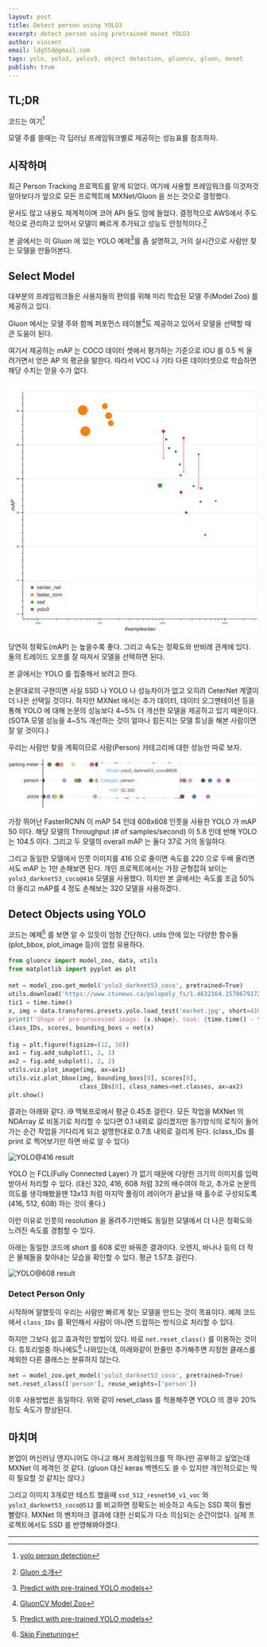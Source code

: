 ```yaml
---
layout: post
title: Detect person using YOLO3
excerpt: detect person using pretrained mxnet YOLO3
author: vincent
email: ldg55d@gmail.com
tags: yolo, yolo3, yolov3, object detection, gluoncv, gluon, mxnet
publish: true
---
```


## TL;DR

코드는 여기[^1]

모델 주를 쓸때는 각 딥러닝 프레임워크별로 제공하는 성능표를 참조하자.

## 시작하며

최근 Person Tracking 프로젝트를 맡게 되었다. 여기에 사용할 프레임워크를 이것저것 알아보다가 앞으로 모든 프로젝트에 MXNet/Gluon 을 쓰는 것으로 결정했다.

문서도 많고 내용도 체계적이며 코어 API 들도 맘에 들었다. 결정적으로 AWS에서 주도적으로 관리하고 있어서 모델이 빠르게 추가되고 성능도 안정적이다.[^2]

본 글에서는 이 Gluon 에 있는 YOLO 예제[^3]를 좀 설명하고, 거의 실시간으로 사람만 찾는 모델을 만들어본다.

## Select Model

대부분의 프레임워크들은 사용자들의 편의를 위해 미리 학습된 모델 주(Model Zoo) 를 제공하고 있다.

Gluon 에서는 모델 주와 함께 퍼포먼스 테이블[^4]도 제공하고 있어서 모델을 선택할 때 큰 도움이 된다.

여기서 제공하는 mAP 는 COCO 데이터 셋에서 평가하는 기준으로 IOU 를 0.5 씩 올려가면서 얻은 AP 의 평균을 말한다. 따라서 VOC 나 기타 다른 데이터셋으로 학습하면 해당 수치는 얻을 수가 없다.

![MOT Perf Table](assets/img/20200222/bokeh_plot.png)

당연히 정확도(mAP) 는 높을수록 좋다. 그리고 속도는 정확도와 반비례 관계에 있다. 둘의 트레이드 오프를 잘 따져서 모델을 선택하면 된다.

본 글에서는 YOLO 를 집중해서 보려고 한다. 

논문대로의 구현이면 사실 SSD 나 YOLO 나 성능차이가 없고 오히려 CeterNet 계열이 더 나은 선택일 것이다. 하지만 MXNet 에서는 추가 데이터, 데이터 오그멘테이션 등을 통해 YOLO 에 대해 논문의 성능보다 4~5% 더 개선한 모델을 제공하고 있기 때문이다. (SOTA 모델 성능을 4~5% 개선하는 것이 얼마나 힘든지는 모델 튜닝을 해본 사람이면 잘 알 것이다.)

우리는 사람만 찾을 계획이므로 사람(Person) 카테고리에 대한 성능만 따로 보자.

![Person Perf Graph](assets/img/20200222/categorical_perf.png)

가장 뛰어난 FasterRCNN 이 mAP 54 인데 608x608 인풋을 사용한 YOLO 가 mAP 50 이다. 해당 모델의 Throughput (# of samples/second) 이 5.8 인데 반해 YOLO 는 104.5 이다. 그리고 두 모델의 overall mAP 는 둘다 37로 거의 동일하다.

그리고 동일한 모델에서 인풋 이미지를 416 으로 줄이면 속도를 220 으로 두배 올리면서도 mAP 는 1만 손해보면 된다. 개인 프로젝트에서는 가장 균형잡혀 보이는 `yolo3_darknet53_coco@416` 모델을 사용했다. 하지만 본 글에서는 속도를 조금 50% 더 올리고 mAP를 4 정도 손해보는 320 모델을 사용하겠다.

## Detect Objects using YOLO

코드는 예제[^3] 를 보면 알 수 있듯이 엄청 간단하다. utils 안에 있는 다양한 함수들(plot_bbox, plot_image 등)이 엄청 유용하다.

```python
from gluoncv import model_zoo, data, utils
from matplotlib import pyplot as plt

net = model_zoo.get_model('yolo3_darknet53_coco', pretrained=True)
utils.download('https://www.ctvnews.ca/polopoly_fs/1.4632164.1570679172!/httpImage/image.jpg_gen/derivatives/landscape_1020/image.jpg', path='market.jpg')
tic1 = time.time()
x, img = data.transforms.presets.yolo.load_test('market.jpg', short=416)
print(f'Shape of pre-processed image: {x.shape}, took: {time.time() - tic1:.3f} sec')
class_IDs, scores, bounding_boxs = net(x)

fig = plt.figure(figsize=(12, 10))
ax1 = fig.add_subplot(1, 2, 1)
ax2 = fig.add_subplot(1, 2, 2)
utils.viz.plot_image(img, ax=ax1)
utils.viz.plot_bbox(img, bounding_boxs[0], scores[0],
                    class_IDs[0], class_names=net.classes, ax=ax2)
plt.show()
```

결과는 아래와 같다. i9 맥북프로에서 평균 0.45초 걸린다.
모든 작업을 MXNet 의 NDArray 로 비동기로 처리할 수 있다면 0.1 내외로 걸리겠지만 동기방식의 로직이 들어가는 순간 작업을 기다리게 되고 설명한대로 0.7초 내외로 걸리게 된다.
(class_IDs 를 print 로 찍어보기만 하면 바로 알 수 있다)

![YOLO@416 result](assets/images/20200222/fig1.png)

YOLO 는 FCL(Fully Connected Layer) 가 없기 때문에 다양한 크기의 이미지를 입력받아서 처리할 수 있다. (대신 320, 416, 608 처럼 32의 배수여야 하고, 추가로 논문의 의도를 생각해봤을땐 13x13 처럼 마지막 풀링이 레이어가 끝났을 때 홀수로 구성되도록(416, 512, 608) 하는 것이 좋다.)

이런 이유로 인풋의 resolution 을 올려주기만해도 동일한 모델에서 더 나은 정확도와 느려진 속도를 경험할 수 있다.

아래는 동일한 코드에 short 를 608 로만 바꿔준 결과이다. 오렌지, 바나나 등의 더 작은 물체들을 찾아내는 모습을 확인할 수 있다. 평균 1.57초 걸린다.

![YOLO@608 result](assets/images/20200222/fig2.png)

### Detect Person Only

시작하며 말했듯이 우리는 사람만 빠르게 찾는 모델을 만드는 것이 목표이다. 예제 코드에서 `class_IDs` 를 확인해서 사람이 아니면 드랍하는 방식으로 처리할 수 있다.

하지만 그보다 쉽고 효과적인 방법이 있다. 바로 `net.reset_class()` 를 이용하는 것이다.
튜토리얼중 하나에도[^5] 나와있는데, 아래와같이 한줄만 추가해주면 지정한 클래스를 제외한 다른 클래스는 분류하지 않는다.

```python
net = model_zoo.get_model('yolo3_darknet53_coco', pretrained=True)
net.reset_class(['person'], reuse_weights=['person'])
```

이후 사용방법은 동일하다. 위와 같이 reset_class 를 적용해주면 YOLO 의 경우 20% 정도 속도가 향상된다.

## 마치며

본업이 머신러닝 엔지니어도 아니고 해서 프레임워크를 딱 하나만 공부하고 싶었는데 MXNet 이 제격인 것 같다. (gluon 대신 keras 백엔드도 쓸 수 있지만 개인적으로는 딱히 필요할 것 같지는 않다.)

그리고 이미지 3개로만 테스트 했을때 `ssd_512_resnet50_v1_voc` 와 `yolo3_darknet53_coco@512` 를 비교하면 정확도는 비슷하고 속도는 SSD 쪽이 훨씬 빨랐다. MXNet 의 벤치마크 결과에 대한 신뢰도가 다소 의심되는 순간이었다. 실제 프로젝트에서도 SSD 를 반영해봐야겠다.

----

[^1]: [yolo person detection](https://github.com/haandol/mxnet-yolo3-person)
[^2]: [Gluon 소개](https://aws.amazon.com/ko/blogs/korea/introducing-gluon-an-easy-to-use-programming-interface-for-flexible-deep-learning/)
[^3]: [Predict with pre-trained YOLO models](https://gluon-cv.mxnet.io/build/examples_detection/demo_yolo.html) 
[^4]: [GluonCV Model Zoo](https://gluon-cv.mxnet.io/model_zoo/detection.html)
[^5]: [Skip Finetuning](https://gluon-cv.mxnet.io/build/examples_detection/skip_fintune.html)